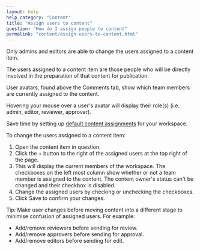 ```yaml
---
layout: help
help_category: "Content"
title: "Assign users to content"
question: "How do I assign people to content"
permalink: "content/assign-users-to-content.html"
---
```


Only admins and editors are able to change the users assigned to a
content item.

The users assigned to a content item are those people who will be
directly involved in the preparation of that content for publication.

User avatars, found above the Comments tab, show which team members are
currently assigned to the content.

Hovering your mouse over a user\'s avatar will display their role(s)
(i.e. admin, editor, reviewer, approver).

Save time by setting up [default content assignments](/help/admin/set-default-user-assignments.html)
for your workspace.

To change the users assigned to a content item:

1.  Open the content item in question.
2.  Click the + button to the right of the assigned users at the top
    right of the page.
3.  This will display the current members of the workspace. The
    checkboxes on the left most column show whether or not a team member
    is assigned to the content. The content owner\'s status can\'t be
    changed and their checkbox is disabled.
4.  Change the assigned users by checking or unchecking the checkboxes.
5.  Click Save to confirm your changes.

Tip: Make user changes before moving content into a different stage to
minimise confusion of assigned users. For example:

* Add/remove reviewers before sending for review.
* Add/remove approvers before sending for approval.
* Add/remove editors before sending for edit.